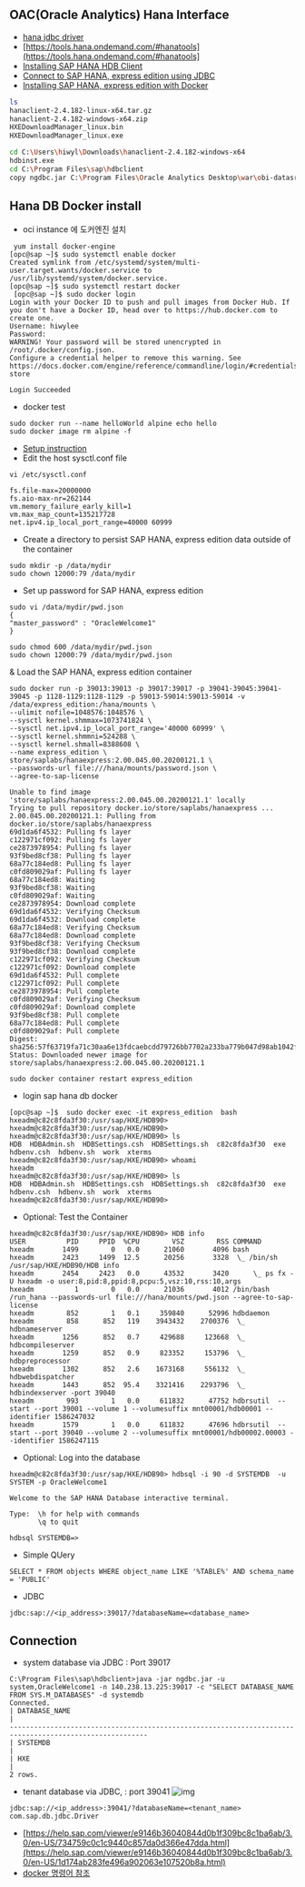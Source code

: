 ## OAC(Oracle Analytics) Hana Interface 

* [hana jdbc driver](https://developers.sap.com/tutorials/hxe-connect-hxe-using-jdbc.html#ce721b2d-a0a6-4f23-972d-4d7301d5fd7a)
* [https://tools.hana.ondemand.com/#hanatools](https://tools.hana.ondemand.com/#hanatools]
* [Installing SAP HANA HDB Client](https://developers.sap.com/tutorials/hxe-ua-install-hdb-client-windows.html)
* [Connect to SAP HANA, express edition using JDBC](https://developers.sap.com/tutorials/hxe-connect-hxe-using-jdbc.html)
* [Installing SAP HANA, express edition with Docker](https://developers.sap.com/tutorials/hxe-ua-install-using-docker.html)
```bash
ls 
hanaclient-2.4.182-linux-x64.tar.gz
hanaclient-2.4.182-windows-x64.zip
HXEDownloadManager_linux.bin
HXEDownloadManager_linux.exe

cd C:\Users\hiwyl\Downloads\hanaclient-2.4.182-windows-x64
hdbinst.exe
cd C:\Program Files\sap\hdbclient
copy ngdbc.jar C:\Program Files\Oracle Analytics Desktop\war\obi-datasrc-server\WEB-INF\lib
```
## Hana DB Docker install
* oci instance 에 도커엔진 설치
```
 yum install docker-engine
[opc@sap ~]$ sudo systemctl enable docker
Created symlink from /etc/systemd/system/multi-user.target.wants/docker.service to /usr/lib/systemd/system/docker.service.
[opc@sap ~]$ sudo systemctl restart docker
 [opc@sap ~]$ sudo docker login
Login with your Docker ID to push and pull images from Docker Hub. If you don't have a Docker ID, head over to https://hub.docker.com to create one.
Username: hiwylee
Password:
WARNING! Your password will be stored unencrypted in /root/.docker/config.json.
Configure a credential helper to remove this warning. See
https://docs.docker.com/engine/reference/commandline/login/#credentials-store

Login Succeeded

```
* docker test
```
sudo docker run --name helloWorld alpine echo hello
sudo docker image rm alpine -f
``` 
* [Setup instruction](https://hub.docker.com/_/sap-hana-express-edition/plans/f2dc436a-d851-4c22-a2ba-9de07db7a9ac?tab=instructions)
* Edit the host sysctl.conf file
```
vi /etc/sysctl.conf

fs.file-max=20000000
fs.aio-max-nr=262144
vm.memory_failure_early_kill=1
vm.max_map_count=135217728
net.ipv4.ip_local_port_range=40000 60999
```
* Create a directory to persist SAP HANA, express edition data outside of the container
```
sudo mkdir -p /data/mydir
sudo chown 12000:79 /data/mydir
```
* Set up password for SAP HANA, express edition
```
sudo vi /data/mydir/pwd.json
{
"master_password" : "OracleWelcome1"
}

sudo chmod 600 /data/mydir/pwd.json
sudo chown 12000:79 /data/mydir/pwd.json
```

& Load the SAP HANA, express edition container
```
sudo docker run -p 39013:39013 -p 39017:39017 -p 39041-39045:39041-39045 -p 1128-1129:1128-1129 -p 59013-59014:59013-59014 -v /data/express_edition:/hana/mounts \
--ulimit nofile=1048576:1048576 \
--sysctl kernel.shmmax=1073741824 \
--sysctl net.ipv4.ip_local_port_range='40000 60999' \
--sysctl kernel.shmmni=524288 \
--sysctl kernel.shmall=8388608 \
--name express_edition \
store/saplabs/hanaexpress:2.00.045.00.20200121.1 \
--passwords-url file:///hana/mounts/password.json \
--agree-to-sap-license

Unable to find image 'store/saplabs/hanaexpress:2.00.045.00.20200121.1' locally
Trying to pull repository docker.io/store/saplabs/hanaexpress ...
2.00.045.00.20200121.1: Pulling from docker.io/store/saplabs/hanaexpress
69d1da6f4532: Pulling fs layer
c122971cf092: Pulling fs layer
ce2873978954: Pulling fs layer
93f9bed8cf38: Pulling fs layer
68a77c184ed8: Pulling fs layer
c0fd809029af: Pulling fs layer
68a77c184ed8: Waiting
93f9bed8cf38: Waiting
c0fd809029af: Waiting
ce2873978954: Download complete
69d1da6f4532: Verifying Checksum
69d1da6f4532: Download complete
68a77c184ed8: Verifying Checksum
68a77c184ed8: Download complete
93f9bed8cf38: Verifying Checksum
93f9bed8cf38: Download complete
c122971cf092: Verifying Checksum
c122971cf092: Download complete
69d1da6f4532: Pull complete
c122971cf092: Pull complete
ce2873978954: Pull complete
c0fd809029af: Verifying Checksum
c0fd809029af: Download complete
93f9bed8cf38: Pull complete
68a77c184ed8: Pull complete
c0fd809029af: Pull complete
Digest: sha256:57f63719fa71c30aa6e13fdcaebcdd79726bb7702a233ba779b047d98ab1042f
Status: Downloaded newer image for store/saplabs/hanaexpress:2.00.045.00.20200121.1
```
```
sudo docker container restart express_edition

```
* login sap hana db docker
```
[opc@sap ~]$  sudo docker exec -it express_edition  bash
hxeadm@c82c8fda3f30:/usr/sap/HXE/HDB90>
hxeadm@c82c8fda3f30:/usr/sap/HXE/HDB90>
hxeadm@c82c8fda3f30:/usr/sap/HXE/HDB90> ls
HDB  HDBAdmin.sh  HDBSettings.csh  HDBSettings.sh  c82c8fda3f30  exe  hdbenv.csh  hdbenv.sh  work  xterms
hxeadm@c82c8fda3f30:/usr/sap/HXE/HDB90> whoami
hxeadm
hxeadm@c82c8fda3f30:/usr/sap/HXE/HDB90> ls
HDB  HDBAdmin.sh  HDBSettings.csh  HDBSettings.sh  c82c8fda3f30  exe  hdbenv.csh  hdbenv.sh  work  xterms
hxeadm@c82c8fda3f30:/usr/sap/HXE/HDB90>

```
* Optional: Test the Container
```
hxeadm@c82c8fda3f30:/usr/sap/HXE/HDB90> HDB info
USER          PID     PPID  %CPU        VSZ        RSS COMMAND
hxeadm       1499        0   0.0      21060       4096 bash
hxeadm       2423     1499  12.5      20256       3328  \_ /bin/sh /usr/sap/HXE/HDB90/HDB info
hxeadm       2454     2423   0.0      43532       3420      \_ ps fx -U hxeadm -o user:8,pid:8,ppid:8,pcpu:5,vsz:10,rss:10,args
hxeadm          1        0   0.0      21036       4012 /bin/bash /run_hana --passwords-url file:///hana/mounts/pwd.json --agree-to-sap-license
hxeadm        852        1   0.1     359840      52996 hdbdaemon
hxeadm        858      852   119    3943432    2700376  \_ hdbnameserver
hxeadm       1256      852   0.7     429688     123668  \_ hdbcompileserver
hxeadm       1259      852   0.9     823352     153796  \_ hdbpreprocessor
hxeadm       1302      852   2.6    1673168     556132  \_ hdbwebdispatcher
hxeadm       1443      852  95.4    3321416    2293796  \_ hdbindexserver -port 39040
hxeadm        993        1   0.0     611832      47752 hdbrsutil  --start --port 39001 --volume 1 --volumesuffix mnt00001/hdb00001 --identifier 1586247032
hxeadm       1579        1   0.0     611832      47696 hdbrsutil  --start --port 39040 --volume 2 --volumesuffix mnt00001/hdb00002.00003 --identifier 1586247115

```
* Optional: Log into the database
```
hxeadm@c82c8fda3f30:/usr/sap/HXE/HDB90> hdbsql -i 90 -d SYSTEMDB  -u SYSTEM -p OracleWelcome1

Welcome to the SAP HANA Database interactive terminal.

Type:  \h for help with commands
       \q to quit

hdbsql SYSTEMDB=>

```
* Simple QUery
```
SELECT * FROM objects WHERE object_name LIKE '%TABLE%' AND schema_name = 'PUBLIC'

```
* JDBC 
```
jdbc:sap://<ip_address>:39017/?databaseName=<database_name>

```
## Connection 
* system database via JDBC : Port 39017
```
C:\Program Files\sap\hdbclient>java -jar ngdbc.jar -u system,OracleWelcome1 -n 140.238.13.225:39017 -c "SELECT DATABASE_NAME FROM SYS.M_DATABASES" -d systemdb
Connected.
| DATABASE_NAME                                                                                        |
--------------------------------------------------------------------------------------------------------
| SYSTEMDB                                                                                             |
| HXE                                                                                                  |
2 rows.
```
*  tenant database via JDBC, : port 39041
![img](img/Sap_ODBC.PNG)
```
jdbc:sap://<ip_address>:39041/?databaseName=<tenant_name>
com.sap.db.jdbc.Driver
```
* [https://help.sap.com/viewer/e9146b36040844d0b1f309bc8c1ba6ab/3.0/en-US/734759c0c1c9440c857da0d366e47dda.html](https://help.sap.com/viewer/e9146b36040844d0b1f309bc8c1ba6ab/3.0/en-US/1d174ab283fe496a902063e107520b8a.html)
* [docker 명령어 참조](https://datascienceschool.net/view-notebook/708e711429a646818b9dcbb581e0c10a/)
  
```

```

```
